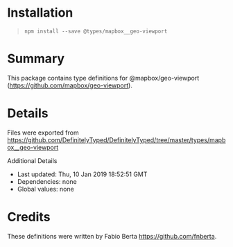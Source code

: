 # Installation
> `npm install --save @types/mapbox__geo-viewport`

# Summary
This package contains type definitions for @mapbox/geo-viewport (https://github.com/mapbox/geo-viewport).

# Details
Files were exported from https://github.com/DefinitelyTyped/DefinitelyTyped/tree/master/types/mapbox__geo-viewport

Additional Details
 * Last updated: Thu, 10 Jan 2019 18:52:51 GMT
 * Dependencies: none
 * Global values: none

# Credits
These definitions were written by Fabio Berta <https://github.com/fnberta>.
